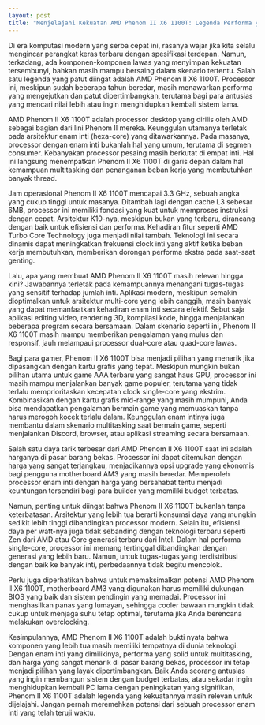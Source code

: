 ```yaml
---
layout: post
title: "Menjelajahi Kekuatan AMD Phenom II X6 1100T: Legenda Performa yang Tetap Relevan"
---
```


Di era komputasi modern yang serba cepat ini, rasanya wajar jika kita selalu mengincar perangkat keras terbaru dengan spesifikasi terdepan. Namun, terkadang, ada komponen-komponen lawas yang menyimpan kekuatan tersembunyi, bahkan masih mampu bersaing dalam skenario tertentu. Salah satu legenda yang patut diingat adalah AMD Phenom II X6 1100T. Processor ini, meskipun sudah beberapa tahun beredar, masih menawarkan performa yang mengejutkan dan patut dipertimbangkan, terutama bagi para antusias yang mencari nilai lebih atau ingin menghidupkan kembali sistem lama.

AMD Phenom II X6 1100T adalah processor desktop yang dirilis oleh AMD sebagai bagian dari lini Phenom II mereka. Keunggulan utamanya terletak pada arsitektur enam inti (hexa-core) yang ditawarkannya. Pada masanya, processor dengan enam inti bukanlah hal yang umum, terutama di segmen consumer. Kebanyakan processor pesaing masih berkutat di empat inti. Hal ini langsung menempatkan Phenom II X6 1100T di garis depan dalam hal kemampuan multitasking dan penanganan beban kerja yang membutuhkan banyak thread.

Jam operasional Phenom II X6 1100T mencapai 3.3 GHz, sebuah angka yang cukup tinggi untuk masanya. Ditambah lagi dengan cache L3 sebesar 6MB, processor ini memiliki fondasi yang kuat untuk memproses instruksi dengan cepat. Arsitektur K10-nya, meskipun bukan yang terbaru, dirancang dengan baik untuk efisiensi dan performa. Kehadiran fitur seperti AMD Turbo Core Technology juga menjadi nilai tambah. Teknologi ini secara dinamis dapat meningkatkan frekuensi clock inti yang aktif ketika beban kerja membutuhkan, memberikan dorongan performa ekstra pada saat-saat genting.

Lalu, apa yang membuat AMD Phenom II X6 1100T masih relevan hingga kini? Jawabannya terletak pada kemampuannya menangani tugas-tugas yang sensitif terhadap jumlah inti. Aplikasi modern, meskipun semakin dioptimalkan untuk arsitektur multi-core yang lebih canggih, masih banyak yang dapat memanfaatkan kehadiran enam inti secara efektif. Sebut saja aplikasi editing video, rendering 3D, kompilasi kode, hingga menjalankan beberapa program secara bersamaan. Dalam skenario seperti ini, Phenom II X6 1100T masih mampu memberikan pengalaman yang mulus dan responsif, jauh melampaui processor dual-core atau quad-core lawas.

Bagi para gamer, Phenom II X6 1100T bisa menjadi pilihan yang menarik jika dipasangkan dengan kartu grafis yang tepat. Meskipun mungkin bukan pilihan utama untuk game AAA terbaru yang sangat haus GPU, processor ini masih mampu menjalankan banyak game populer, terutama yang tidak terlalu memprioritaskan kecepatan clock single-core yang ekstrim. Kombinasikan dengan kartu grafis mid-range yang masih mumpuni, Anda bisa mendapatkan pengalaman bermain game yang memuaskan tanpa harus merogoh kocek terlalu dalam. Keunggulan enam intinya juga membantu dalam skenario multitasking saat bermain game, seperti menjalankan Discord, browser, atau aplikasi streaming secara bersamaan.

Salah satu daya tarik terbesar dari AMD Phenom II X6 1100T saat ini adalah harganya di pasar barang bekas. Processor ini dapat ditemukan dengan harga yang sangat terjangkau, menjadikannya opsi upgrade yang ekonomis bagi pengguna motherboard AM3 yang masih beredar. Memperoleh processor enam inti dengan harga yang bersahabat tentu menjadi keuntungan tersendiri bagi para builder yang memiliki budget terbatas.

Namun, penting untuk diingat bahwa Phenom II X6 1100T bukanlah tanpa keterbatasan. Arsitektur yang lebih tua berarti konsumsi daya yang mungkin sedikit lebih tinggi dibandingkan processor modern. Selain itu, efisiensi daya per watt-nya juga tidak sebanding dengan teknologi terbaru seperti Zen dari AMD atau Core generasi terbaru dari Intel. Dalam hal performa single-core, processor ini memang tertinggal dibandingkan dengan generasi yang lebih baru. Namun, untuk tugas-tugas yang terdistribusi dengan baik ke banyak inti, perbedaannya tidak begitu mencolok.

Perlu juga diperhatikan bahwa untuk memaksimalkan potensi AMD Phenom II X6 1100T, motherboard AM3 yang digunakan harus memiliki dukungan BIOS yang baik dan sistem pendingin yang memadai. Processor ini menghasilkan panas yang lumayan, sehingga cooler bawaan mungkin tidak cukup untuk menjaga suhu tetap optimal, terutama jika Anda berencana melakukan overclocking.

Kesimpulannya, AMD Phenom II X6 1100T adalah bukti nyata bahwa komponen yang lebih tua masih memiliki tempatnya di dunia teknologi. Dengan enam inti yang dimilikinya, performa yang solid untuk multitasking, dan harga yang sangat menarik di pasar barang bekas, processor ini tetap menjadi pilihan yang layak dipertimbangkan. Baik Anda seorang antusias yang ingin membangun sistem dengan budget terbatas, atau sekadar ingin menghidupkan kembali PC lama dengan peningkatan yang signifikan, Phenom II X6 1100T adalah legenda yang kekuatannya masih relevan untuk dijelajahi. Jangan pernah meremehkan potensi dari sebuah processor enam inti yang telah teruji waktu.
